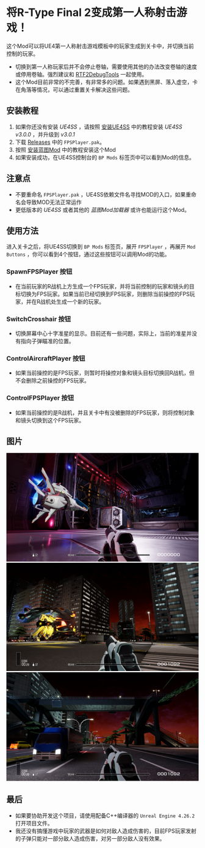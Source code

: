 # 将R-Type Final 2变成第一人称射击游戏！
这个Mod可以将UE4第一人称射击游戏模板中的玩家生成到关卡中，并切换当前控制的玩家。
- 切换到第一人称玩家后并不会停止卷轴，需要使用其他的办法改变卷轴的速度或停用卷轴。强烈建议和 [RTF2DebugTools](https://github.com/BLACKujira/RTF2DebugToolsMod) 一起使用。
- 这个Mod目前非常的不完善，有非常多的问题。如果遇到黑屏、落入虚空，卡在角落等情况，可以通过重置关卡解决这些问题。

## 安装教程
1. 如果你还没有安装 *UE4SS* ，请按照 [安装UE4SS](https://github.com/BLACKujira/RTF2ModdingGuide/blob/master/Chapter1_TheBasics/zhs/%E5%AE%89%E8%A3%85UE4SS.md) 中的教程安装 *UE4SS v3.0.0* ，并升级到 *v3.0.1*
2. 下载 [Releases](https://github.com/BLACKujira/FPSPlayerMod/releases) 中的 `FPSPlayer.pak`。
3. 按照 [安装蓝图Mod](https://github.com/BLACKujira/RTF2ModdingGuide/blob/master/Chapter1_TheBasics/zhs/%E5%AE%89%E8%A3%85%E8%93%9D%E5%9B%BEMod.md) 中的教程安装这个Mod
4. 如果安装成功，在UE4SS控制台的 `BP Mods` 标签页中可以看到Mod的信息。

## 注意点
- 不要重命名 `FPSPlayer.pak` ，UE4SS依赖文件名寻找MOD的入口，如果重命名会导致MOD无法正常运作
- 更低版本的 *UE4SS* 或者其他的 *蓝图Mod加载器* 或许也能运行这个Mod。

## 使用方法
进入关卡之后，将UE4SS切换到 `BP Mods` 标签页，展开 `FPSPlayer` ，再展开 `Mod Buttons` ，你可以看到4个按钮，通过这些按钮可以调用Mod的功能。

### SpawnFPSPlayer 按钮
- 在当前玩家的R战机上方生成一个FPS玩家，并将当前控制的玩家和镜头的目标切换为FPS玩家。如果当前已经切换到FPS玩家，则删除当前操控的FPS玩家，并在R战机处生成一个新的玩家。

### SwitchCrosshair 按钮
- 切换屏幕中心十字准星的显示。目前还有一些问题，实际上，当前的准星并没有指向子弹瞄准的位置。

### ControlAircraftPlayer 按钮
- 如果当前操控的是FPS玩家，则暂时将操控对象和镜头目标切换回R战机，但不会删除之前操控的FPS玩家。

### ControlFPSPlayer 按钮
- 如果当前操控的是R战机，并且关卡中有没被删除的FPS玩家，则将控制对象和镜头切换到这个FPS玩家。

## 图片
![Screenshot 1](Image/01.png)  
![Screenshot 2](Image/02.png)  
![Screenshot 3](Image/03.png)  

## 最后
- 如果要协助开发这个项目，请使用配备C++编译器的 `Unreal Engine 4.26.2` 打开项目文件。
- 我还没有搞懂游戏中玩家的武器是如何对敌人造成伤害的，目前FPS玩家发射的子弹只能对一部分敌人造成伤害，对另一部分敌人没有效果。